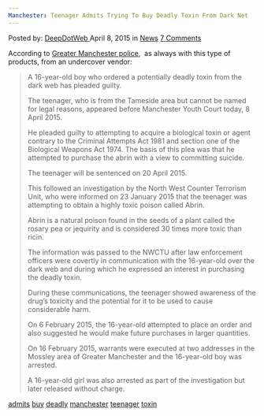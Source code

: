 ```yaml
---
Manchester: Teenager Admits Trying To Buy Deadly Toxin From Dark Net
---
```

<article class="post-listing post-9917 post type-post status-publish format-standard hentry category-news tag-admits tag-buy tag-deadly tag-manchester tag-teenager tag-toxin">
    <div class="post-inner">
        <span>Posted by: <a href="https://www.deepdotweb.com/author/admin/" title="">DeepDotWeb </a></span>
    <span>April 8, 2015</span>
    <span>in <a href="https://www.deepdotweb.com/category/news/" rel="category tag">News</a></span>
    <span><a href="https://www.deepdotweb.com/2015/04/08/manchester-teenager-admits-trying-to-buy-deadly-toxin-from-dark-net/#comments">7 Comments</a></span>
    </p>
    <div class="clear"></div>
    <div class="entry">
    <p>According to <a href="http://www.gmp.police.uk/content/SocialTwitterFeed/A391702C29DD7E8D80257E210039C813">Greater Manchester police</a>,  as always with this type of products, from an undercover vendor:</p>
    <blockquote><p>A 16-year-old boy who ordered a potentially deadly toxin from the dark web has pleaded guilty.</p>
    <p>The teenager, who is from the Tameside area but cannot be named for legal reasons, appeared before Manchester Youth Court today, 8 April 2015.</p>
    <p>He pleaded guilty to attempting to acquire a biological toxin or agent contrary to the Criminal Attempts Act 1981 and section one of the Biological Weapons Act 1974. The basis of this plea was that he attempted to purchase the abrin with a view to committing suicide.</p>
    <p>The teenager will be sentenced on 20 April 2015.</p>
    <p>This followed an investigation by the North West Counter Terrorism Unit, who were informed on 23 January 2015 that the teenager was attempting to obtain a highly toxic poison called Abrin.</p>
    <p>Abrin is a natural poison found in the seeds of a plant called the rosary pea or jequirity and is considered 30 times more toxic than ricin.</p>
    <p>The information was passed to the NWCTU after law enforcement officers were covertly in communication with the 16-year-old over the dark web and during which he expressed an interest in purchasing the deadly toxin.</p>
    <p>During these communications, the teenager showed awareness of the drug&#8217;s toxicity and the potential for it to be used to cause considerable harm.</p>
    <p>On 6 February 2015, the 16-year-old attempted to place an order and also suggested he would make future purchases in larger quantities.</p>
    <p>On 16 February 2015, warrants were executed at two addresses in the Mossley area of Greater Manchester and the 16-year-old boy was arrested.</p>
    <p>A 16-year-old girl was also arrested as part of the investigation but later released without charge.</p></blockquote>
    </div>
    <a href="https://www.deepdotweb.com/tag/admits/" rel="tag">admits</a> <a href="https://www.deepdotweb.com/tag/buy/" rel="tag">buy</a> <a href="https://www.deepdotweb.com/tag/deadly/" rel="tag">deadly</a> <a href="https://www.deepdotweb.com/tag/manchester/" rel="tag">manchester</a> <a href="https://www.deepdotweb.com/tag/teenager/" rel="tag">teenager</a> <a href="https://www.deepdotweb.com/tag/toxin/" rel="tag">toxin</a></span> <span style="display:none" class="updated">2015-04-08</span>
    <div style="display:none" class="vcard author" itemprop="author" itemscope itemtype="http://schema.org/Person"><strong class="fn" itemprop="name">
    
